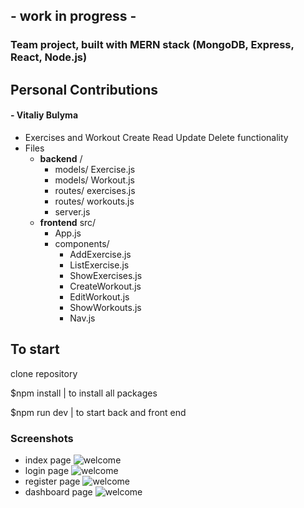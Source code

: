 ## - work in progress - ##

### Team project, built with MERN stack (MongoDB, Express, React, Node.js)

## Personal Contributions
#### - Vitaliy Bulyma
 
 * Exercises and Workout Create Read Update Delete functionality
 * Files
   * **backend** /   
     * models/ Exercise.js
     * models/ Workout.js
     * routes/ exercises.js
     * routes/ workouts.js
     * server.js
   * **frontend** src/
     * App.js
     * components/
       * AddExercise.js
       * ListExercise.js
       * ShowExercises.js
       * CreateWorkout.js
       * EditWorkout.js
       * ShowWorkouts.js
       * Nav.js

## To start

  clone repository
  
   
  $npm install  | to install all packages
  
  $npm run dev | to start back and front end

### Screenshots
 - index page
![welcome](public/welcome.png)
 - login page
![welcome](public/login.png)
 - register page
![welcome](public/register.png)
 - dashboard page
![welcome](public/dash.png)


